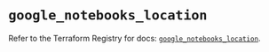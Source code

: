 # `google_notebooks_location`

Refer to the Terraform Registry for docs: [`google_notebooks_location`](https://registry.terraform.io/providers/hashicorp/google-beta/5.36.0/docs/resources/google_notebooks_location).
